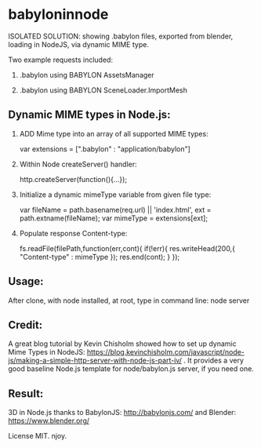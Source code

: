 # babyloninnode
ISOLATED SOLUTION: showing .babylon files, exported from blender, loading in NodeJS, via dynamic MIME type.

Two example requests included:

   1) .babylon using BABYLON AssetsManager
   
   2) .babylon using BABYLON SceneLoader.ImportMesh
   
## Dynamic MIME types in Node.js:

   1) ADD Mime type into an array of all supported MIME types:

		var extensions = [".babylon" : "application/babylon"] 

   2) Within Node createServer() handler:

        http.createServer(function(){...});

   3) Initialize a dynamic mimeType variable from given file type:

        var fileName = path.basename(req.url) || 'index.html',
            ext = path.extname(fileName);
        var mimeType = extensions[ext];     
 
   4) Populate response Content-type:

		fs.readFile(filePath,function(err,cont){
			if(!err){
				res.writeHead(200,{
					"Content-type" : mimeType
				});
				res.end(cont);
			}
		});

## Usage:
After clone, with node installed, at root, type in command line: node server
  
## Credit: 
A great blog tutorial by Kevin Chisholm showed how to set up dynamic Mime Types in NodeJS:
https://blog.kevinchisholm.com/javascript/node-js/making-a-simple-http-server-with-node-js-part-iv/
. It provides a very good baseline Node.js template for node/babylon.js server, if you need one. 

## Result: 
3D in Node.js thanks to BabylonJS: http://babylonjs.com/ and Blender: https://www.blender.org/
 

License MIT. 
njoy.
